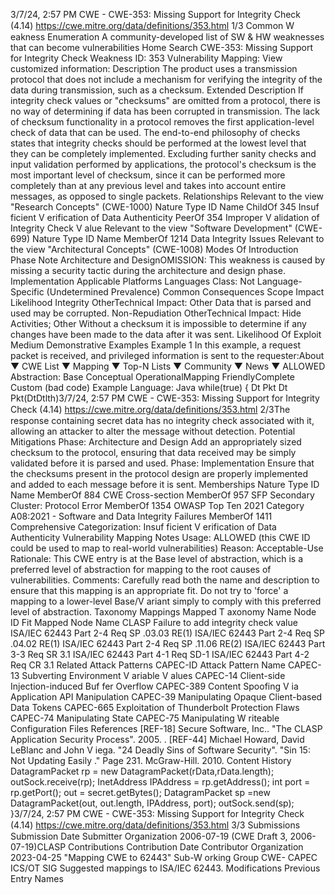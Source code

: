 3/7/24, 2:57 PM CWE - CWE-353: Missing Support for Integrity Check (4.14)
https://cwe.mitre.org/data/deﬁnitions/353.html 1/3
Common W eakness Enumeration
A community-developed list of SW & HW weaknesses that can become
vulnerabilities
Home Search
CWE-353: Missing Support for Integrity Check
Weakness ID: 353
Vulnerability Mapping: 
View customized information:
 Description
The product uses a transmission protocol that does not include a mechanism for verifying the integrity of the data during transmission,
such as a checksum.
 Extended Description
If integrity check values or "checksums" are omitted from a protocol, there is no way of determining if data has been corrupted in
transmission. The lack of checksum functionality in a protocol removes the first application-level check of data that can be used. The
end-to-end philosophy of checks states that integrity checks should be performed at the lowest level that they can be completely
implemented. Excluding further sanity checks and input validation performed by applications, the protocol's checksum is the most
important level of checksum, since it can be performed more completely than at any previous level and takes into account entire
messages, as opposed to single packets.
 Relationships
 Relevant to the view "Research Concepts" (CWE-1000)
Nature Type ID Name
ChildOf 345 Insuf ficient V erification of Data Authenticity
PeerOf 354 Improper V alidation of Integrity Check V alue
 Relevant to the view "Software Development" (CWE-699)
Nature Type ID Name
MemberOf 1214 Data Integrity Issues
 Relevant to the view "Architectural Concepts" (CWE-1008)
 Modes Of Introduction
Phase Note
Architecture and DesignOMISSION: This weakness is caused by missing a security tactic during the architecture and design
phase.
Implementation
 Applicable Platforms
Languages
Class: Not Language-Specific (Undetermined Prevalence)
 Common Consequences
Scope Impact Likelihood
Integrity
OtherTechnical Impact: Other
Data that is parsed and used may be corrupted.
Non-Repudiation
OtherTechnical Impact: Hide Activities; Other
Without a checksum it is impossible to determine if any changes have been made to the data after
it was sent.
 Likelihood Of Exploit
Medium
 Demonstrative Examples
Example 1
In this example, a request packet is received, and privileged information is sent to the requester:About ▼ CWE List ▼ Mapping ▼ Top-N Lists ▼ Community ▼ News ▼
ALLOWED
Abstraction: Base
Conceptual OperationalMapping
FriendlyComplete Custom
(bad code) Example Language: Java 
while(true) {
Dt Pkt Dt Pkt(DtDtlth)3/7/24, 2:57 PM CWE - CWE-353: Missing Support for Integrity Check (4.14)
https://cwe.mitre.org/data/deﬁnitions/353.html 2/3The response containing secret data has no integrity check associated with it, allowing an attacker to alter the message without
detection.
 Potential Mitigations
Phase: Architecture and Design
Add an appropriately sized checksum to the protocol, ensuring that data received may be simply validated before it is parsed
and used.
Phase: Implementation
Ensure that the checksums present in the protocol design are properly implemented and added to each message before it is
sent.
 Memberships
Nature Type ID Name
MemberOf 884 CWE Cross-section
MemberOf 957 SFP Secondary Cluster: Protocol Error
MemberOf 1354 OWASP Top Ten 2021 Category A08:2021 - Software and Data Integrity Failures
MemberOf 1411 Comprehensive Categorization: Insuf ficient V erification of Data Authenticity
 Vulnerability Mapping Notes
Usage: ALLOWED (this CWE ID could be used to map to real-world vulnerabilities)
Reason: Acceptable-Use
Rationale:
This CWE entry is at the Base level of abstraction, which is a preferred level of abstraction for mapping to the root causes of
vulnerabilities.
Comments:
Carefully read both the name and description to ensure that this mapping is an appropriate fit. Do not try to 'force' a mapping to a
lower-level Base/V ariant simply to comply with this preferred level of abstraction.
 Taxonomy Mappings
Mapped T axonomy Name Node ID Fit Mapped Node Name
CLASP Failure to add integrity check value
ISA/IEC 62443 Part 2-4 Req SP .03.03 RE(1)
ISA/IEC 62443 Part 2-4 Req SP .04.02 RE(1)
ISA/IEC 62443 Part 2-4 Req SP .11.06 RE(2)
ISA/IEC 62443 Part 3-3 Req SR 3.1
ISA/IEC 62443 Part 4-1 Req SD-1
ISA/IEC 62443 Part 4-2 Req CR 3.1
 Related Attack Patterns
CAPEC-ID Attack Pattern Name
CAPEC-13 Subverting Environment V ariable V alues
CAPEC-14 Client-side Injection-induced Buf fer Overflow
CAPEC-389 Content Spoofing V ia Application API Manipulation
CAPEC-39 Manipulating Opaque Client-based Data Tokens
CAPEC-665 Exploitation of Thunderbolt Protection Flaws
CAPEC-74 Manipulating State
CAPEC-75 Manipulating W riteable Configuration Files
 References
[REF-18] Secure Software, Inc.. "The CLASP Application Security Process". 2005.
.
[REF-44] Michael Howard, David LeBlanc and John V iega. "24 Deadly Sins of Software Security". "Sin 15: Not Updating Easily ."
Page 231. McGraw-Hill. 2010.
 Content History
DatagramPacket rp = new DatagramPacket(rData,rData.length);
outSock.receive(rp);
InetAddress IPAddress = rp.getAddress();
int port = rp.getPort();
out = secret.getBytes();
DatagramPacket sp =new DatagramPacket(out, out.length, IPAddress, port);
outSock.send(sp);
}3/7/24, 2:57 PM CWE - CWE-353: Missing Support for Integrity Check (4.14)
https://cwe.mitre.org/data/deﬁnitions/353.html 3/3
 Submissions
Submission Date Submitter Organization
2006-07-19
(CWE Draft 3, 2006-07-19)CLASP
 Contributions
Contribution Date Contributor Organization
2023-04-25 "Mapping CWE to 62443" Sub-W orking Group CWE- CAPEC ICS/OT SIG
Suggested mappings to ISA/IEC 62443.
 Modifications
 Previous Entry Names